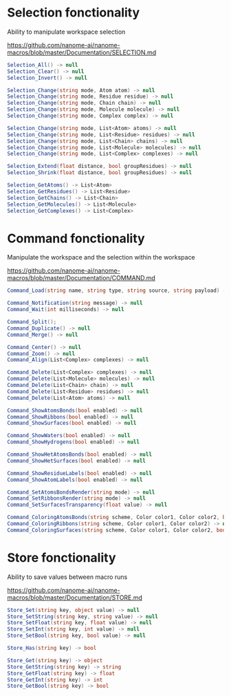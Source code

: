 
# Selection fonctionality

Ability to manipulate workspace selection

https://github.com/nanome-ai/nanome-macros/blob/master/Documentation/SELECTION.md

```csharp
Selection_All() -> null
Selection_Clear() -> null
Selection_Invert() -> null

Selection_Change(string mode, Atom atom) -> null
Selection_Change(string mode, Residue residue) -> null
Selection_Change(string mode, Chain chain) -> null
Selection_Change(string mode, Molecule molecule) -> null
Selection_Change(string mode, Complex complex) -> null

Selection_Change(string mode, List<Atom> atoms) -> null
Selection_Change(string mode, List<Residue> residues) -> null
Selection_Change(string mode, List<Chain> chains) -> null
Selection_Change(string mode, List<Molecule> molecules) -> null
Selection_Change(string mode, List<Complex> complexes) -> null

Selection_Extend(float distance, bool groupResidues) -> null
Selection_Shrink(float distance, bool groupResidues) -> null

Selection_GetAtoms() -> List<Atom>
Selection_GetResidues() -> List<Residue>
Selection_GetChains() -> List<Chain>
Selection_GetMolecules() -> List<Molecule>
Selection_GetComplexes() -> List<Complex>
```

# Command fonctionality

Manipulate the workspace and the selection within the workspace

https://github.com/nanome-ai/nanome-macros/blob/master/Documentation/COMMAND.md

```csharp
Command_Load(string name, string type, string source, string payload) -> null

Command_Notification(string message) -> null
Command_Wait(int milliseconds) -> null

Command_Split();
Command_Duplicate() -> null
Command_Merge() -> null

Command_Center() -> null
Command_Zoom() -> null
Command_Align(List<Complex> complexes) -> null

Command_Delete(List<Complex> complexes) -> null
Command_Delete(List<Molecule> molecules) -> null
Command_Delete(List<Chain> chain) -> null
Command_Delete(List<Residue> residues) -> null
Command_Delete(List<Atom> atoms) -> null

Command_ShowAtomsBonds(bool enabled) -> null
Command_ShowRibbons(bool enabled) -> null
Command_ShowSurfaces(bool enabled) -> null

Command_ShowWaters(bool enabled) -> null
Command_ShowHydrogens(bool enabled) -> null

Command_ShowHetAtomsBonds(bool enabled) -> null
Command_ShowHetSurfaces(bool enabled) -> null

Command_ShowResidueLabels(bool enabled) -> null
Command_ShowAtomLabels(bool enabled) -> null

Command_SetAtomsBondsRender(string mode) -> null
Command_SetRibbonsRender(string mode) -> null
Command_SetSurfacesTransparency(float value) -> null

Command_ColoringAtomsBonds(string scheme, Color color1, Color color2, bool onlyColorCarbons) -> null
Command_ColoringRibbons(string scheme, Color color1, Color color2) -> null
Command_ColoringSurfaces(string scheme, Color color1, Color color2, bool onlyColorCarbons) -> null
```

# Store fonctionality

Ability to save values between macro runs

https://github.com/nanome-ai/nanome-macros/blob/master/Documentation/STORE.md

```csharp
Store_Set(string key, object value) -> null
Store_SetString(string key, string value) -> null
Store_SetFloat(string key, float value) -> null
Store_SetInt(string key, int value) -> null
Store_SetBool(string key, bool value) -> null

Store_Has(string key) -> bool

Store_Get(string key) -> object
Store_GetString(string key) -> string
Store_GetFloat(string key) -> float
Store_GetInt(string key) -> int
Store_GetBool(string key) -> bool
```
